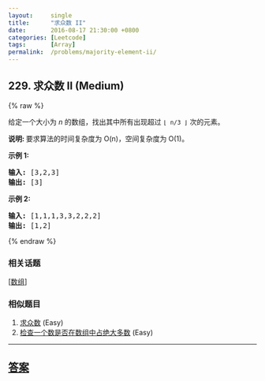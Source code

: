```yaml
---
layout:     single
title:      "求众数 II"
date:       2016-08-17 21:30:00 +0800
categories: [Leetcode]
tags:       [Array]
permalink:  /problems/majority-element-ii/
---
```


## 229. 求众数 II (Medium)

{% raw %}

<p>给定一个大小为&nbsp;<em>n&nbsp;</em>的数组，找出其中所有出现超过&nbsp;<code>&lfloor; n/3 &rfloor;</code>&nbsp;次的元素。</p>

<p><strong>说明: </strong>要求算法的时间复杂度为 O(n)，空间复杂度为 O(1)。</p>

<p><strong>示例&nbsp;1:</strong></p>

<pre><strong>输入:</strong> [3,2,3]
<strong>输出:</strong> [3]</pre>

<p><strong>示例 2:</strong></p>

<pre><strong>输入:</strong> [1,1,1,3,3,2,2,2]
<strong>输出:</strong> [1,2]</pre>

{% endraw %}

### 相关话题
  [[数组](https://github.com/openset/leetcode/tree/master/tag/array/README.md)]

### 相似题目
  1. [求众数](/problems/majority-element) (Easy)
  1. [检查一个数是否在数组中占绝大多数](/problems/check-if-a-number-is-majority-element-in-a-sorted-array) (Easy)

---

## [答案](https://github.com/openset/leetcode/tree/master/problems/majority-element-ii)
